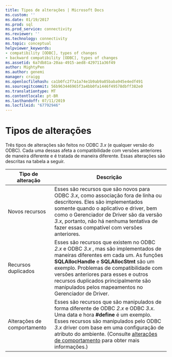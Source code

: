 ```yaml
---
title: Tipos de alterações | Microsoft Docs
ms.custom: ''
ms.date: 01/19/2017
ms.prod: sql
ms.prod_service: connectivity
ms.reviewer: ''
ms.technology: connectivity
ms.topic: conceptual
helpviewer_keywords:
- compatibility [ODBC], types of changes
- backward compatibility [ODBC], types of changes
ms.assetid: 6a7db81a-20aa-4915-aed8-429711a36f49
author: MightyPen
ms.author: genemi
manager: craigg
ms.openlocfilehash: ca1b0fc2f7a1a74e1b9ab9a85baba945e4edf491
ms.sourcegitcommit: 56b963446965f3a4bb0fa1446f49578dbff382e0
ms.translationtype: MT
ms.contentlocale: pt-BR
ms.lasthandoff: 07/11/2019
ms.locfileid: "67792946"
---
```

# <a name="types-of-changes"></a>Tipos de alterações
Três tipos de alterações são feitos no ODBC *3.x* (e qualquer versão do ODBC). Cada uma dessas afeta a compatibilidade com versões anteriores de maneira diferente e é tratada de maneira diferente. Essas alterações são descritas na tabela a seguir.  
  
|Tipo de alteração|Descrição|  
|--------------------|-----------------|  
|Novos recursos|Esses são recursos que são novos para ODBC *3.x*, como associação fora de linha ou descritores. Eles são implementados somente quando o aplicativo e driver, bem como o Gerenciador de Driver são da versão *3.x*, portanto, não há nenhuma tentativa de fazer essas compatível com versões anteriores.|  
|Recursos duplicados|Esses são recursos que existem no ODBC *2.x* e ODBC *3.x* , mas são implementados de maneiras diferentes em cada um. As funções **SQLAllocHandle** e **SQLAllocStmt** são um exemplo. Problemas de compatibilidade com versões anteriores para esses e outros recursos duplicados principalmente são manipulados pelos mapeamentos no Gerenciador de Driver.|  
|Alterações de comportamento|Esses são recursos que são manipulados de forma diferente de ODBC *2.x* e ODBC *3.x*. Uma data e hora **#define** é um exemplo. Esses recursos são manipulados pelo ODBC *3.x* driver com base em uma configuração de atributo do ambiente. (Consulte [alterações de comportamento](../../../odbc/reference/develop-app/behavioral-changes.md) para obter mais informações.)|
